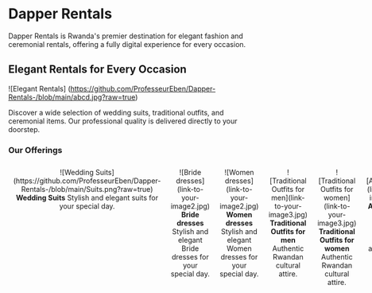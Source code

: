 # Dapper Rentals

Dapper Rentals is Rwanda's premier destination for elegant fashion and ceremonial rentals, offering a fully digital experience for every occasion.

## Elegant Rentals for Every Occasion

![Elegant Rentals]
(https://github.com/ProfesseurEben/Dapper-Rentals-/blob/main/abcd.jpg?raw=true)

Discover a wide selection of wedding suits, traditional outfits, and ceremonial items. Our professional quality is delivered directly to your doorstep.

### Our Offerings

<div style="display: flex; justify-content: space-around;">

  <div style="text-align: center; margin: 10px;">
    ![Wedding Suits]
    (https://github.com/ProfesseurEben/Dapper-Rentals-/blob/main/Suits.png?raw=true)  
    <strong>Wedding Suits</strong>  
    Stylish and elegant suits for your special day.
  </div>

   <div style="text-align: center; margin: 10px;">
    ![Bride dresses](link-to-your-image2.jpg)  
    <strong>Bride dresses</strong>  
    Stylish and elegant Bride dresses for your special day.
  </div>

<div style="text-align: center; margin: 10px;">
    ![Women dresses](link-to-your-image2.jpg)  
    <strong>Women dresses</strong>  
    Stylish and elegant Women dresses for your special day.
  </div>

  <div style="display: flex; justify-content: space-around;">

  <div style="text-align: center; margin: 10px;">
    ![Traditional Outfits for men](link-to-your-image3.jpg)  
    <strong>Traditional Outfits for men</strong>  
    Authentic Rwandan cultural attire.
  </div>

<div style="text-align: center; margin: 10px;">
    ![Traditional Outfits for women](link-to-your-image3.jpg)  
    <strong>Traditional Outfits for women</strong>  
    Authentic Rwandan cultural attire.
  </div>

  <div style="text-align: center; margin: 10px;">
    ![Accessories](link-to-your-image4.jpg)  
    <strong>Accessories</strong>  
    Complete your look with our range of accessories.
  </div>

</div>

### Why Choose Us?
- **Fully Digital Experience**: Browse, book, and pay online without visiting physical stores.
- **Doorstep Delivery**: Enjoy professional delivery service across Rwanda, ensuring timely arrivals.
- **Quality Guarantee**: All items are maintained to the highest standards.
- **Cultural Pride**: Celebrate Rwandan traditions with pride.
- **Affordable Luxury**: High-end fashion accessible without breaking the bank.
- **Friendly Support**: Our dedicated team is here to help you find the perfect outfit for any occasion.

### What Our Clients Say
Real stories from satisfied customers who trusted Dapper Rentals for their special moments.

## Get Started
Join hundreds of happy customers and book your perfect outfit today!

- **Browse Collection**: [Link to collection]
- **Start Booking**: [Link to booking]

---

**Contact Us**:  
Email: hello@dapperrentals.rw  
Phone: +250 123 456 789  

**Quick Links**:  
- Browse Catalog  
- Our Services  
- About Us  

**Categories**:  
- Wedding Suits  
- Women's Dresses  
- Traditional Outfits  
- Accessories  

---

**Dapper Rentals**  
Rwanda's trusted platform for elegant fashion and ceremonial rentals.  
© 2024 Dapper Rentals. All rights reserved. Making fashion accessible to all.
